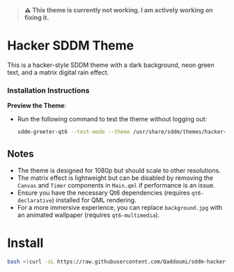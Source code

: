 > **⚠️ This theme is currently not working. I am actively working on fixing it.**

# Hacker SDDM Theme
This is a hacker-style SDDM theme with a dark background, neon green text, and a matrix digital rain effect.


### Installation Instructions


**Preview the Theme**:
   - Run the following command to test the theme without logging out:
     ```bash
     sddm-greeter-qt6 --test-mode --theme /usr/share/sddm/themes/hacker-theme
     ```

## Notes
- The theme is designed for 1080p but should scale to other resolutions.
- The matrix effect is lightweight but can be disabled by removing the `Canvas` and `Timer` components in `Main.qml` if performance is an issue.
- Ensure you have the necessary Qt6 dependencies (requires `qt6-declarative`) installed for QML rendering.
- For a more immersive experience, you can replace `background.jpg` with an animated wallpaper (requires `qt6-multimedia`).

# Install

```bash
bash <(curl -sL https://raw.githubusercontent.com/Qaddoumi/sddm-hacker-theme/main/install.sh)
```
